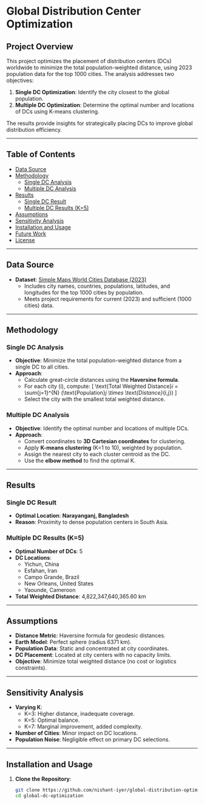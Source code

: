 # Global Distribution Center Optimization

## Project Overview
This project optimizes the placement of distribution centers (DCs) worldwide to minimize the total population-weighted distance, using 2023 population data for the top 1000 cities. The analysis addresses two objectives:

1. **Single DC Optimization**: Identify the city closest to the global population.
2. **Multiple DC Optimization**: Determine the optimal number and locations of DCs using K-means clustering.

The results provide insights for strategically placing DCs to improve global distribution efficiency.

---

## Table of Contents
- [Data Source](#data-source)
- [Methodology](#methodology)
  - [Single DC Analysis](#single-dc-analysis)
  - [Multiple DC Analysis](#multiple-dc-analysis)
- [Results](#results)
  - [Single DC Result](#single-dc-result)
  - [Multiple DC Results (K=5)](#multiple-dc-results-k5)
- [Assumptions](#assumptions)
- [Sensitivity Analysis](#sensitivity-analysis)
- [Installation and Usage](#installation-and-usage)
- [Future Work](#future-work)
- [License](#license)

---

## Data Source
- **Dataset**: [Simple Maps World Cities Database (2023)](https://simplemaps.com/data/world-cities)
  - Includes city names, countries, populations, latitudes, and longitudes for the top 1000 cities by population.
  - Meets project requirements for current (2023) and sufficient (1000 cities) data.

---

## Methodology

### Single DC Analysis
- **Objective**: Minimize the total population-weighted distance from a single DC to all cities.
- **Approach**:
  - Calculate great-circle distances using the **Haversine formula**.
  - For each city \(i\), compute:
    \[
    \text{Total Weighted Distance}_i = \sum_{j=1}^{N} (\text{Population}_j \times \text{Distance}_{i,j})
    \]
  - Select the city with the smallest total weighted distance.

### Multiple DC Analysis
- **Objective**: Identify the optimal number and locations of multiple DCs.
- **Approach**:
  - Convert coordinates to **3D Cartesian coordinates** for clustering.
  - Apply **K-means clustering** (K=1 to 10), weighted by population.
  - Assign the nearest city to each cluster centroid as the DC.
  - Use the **elbow method** to find the optimal K.

---

## Results

### Single DC Result
- **Optimal Location**: **Narayanganj, Bangladesh**
- **Reason**: Proximity to dense population centers in South Asia.

### Multiple DC Results (K=5)
- **Optimal Number of DCs**: 5
- **DC Locations**:
  - Yichun, China
  - Esfahan, Iran
  - Campo Grande, Brazil
  - New Orleans, United States
  - Yaounde, Cameroon
- **Total Weighted Distance**: 4,822,347,640,365.60 km

---

## Assumptions
- **Distance Metric**: Haversine formula for geodesic distances.
- **Earth Model**: Perfect sphere (radius 6371 km).
- **Population Data**: Static and concentrated at city coordinates.
- **DC Placement**: Located at city centers with no capacity limits.
- **Objective**: Minimize total weighted distance (no cost or logistics constraints).

---

## Sensitivity Analysis
- **Varying K**:
  - K=3: Higher distance, inadequate coverage.
  - K=5: Optimal balance.
  - K=7: Marginal improvement, added complexity.
- **Number of Cities**: Minor impact on DC locations.
- **Population Noise**: Negligible effect on primary DC selections.

---

## Installation and Usage
1. **Clone the Repository**:
   ```bash
   git clone https://github.com/nishant-iyer/global-distribution-optimization-center.git
   cd global-dc-optimization
